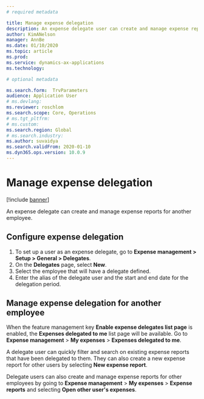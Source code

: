 ```yaml
---
# required metadata

title: Manage expense delegation
description: An expense delegate user can create and manage expense reports for another employee in the organization.
author: KimANelson
manager: AnnBe
ms.date: 01/10/2020
ms.topic: article
ms.prod: 
ms.service: dynamics-ax-applications
ms.technology: 

# optional metadata

ms.search.form:  TrvParameters
audience: Application User
# ms.devlang: 
ms.reviewer: roschlom
ms.search.scope: Core, Operations
# ms.tgt_pltfrm: 
# ms.custom: 
ms.search.region: Global
# ms.search.industry: 
ms.author: suvaidya 
ms.search.validFrom: 2020-01-10
ms.dyn365.ops.version: 10.0.9
---
```


# Manage expense delegation

[!include [banner](../includes/banner.md)]

An expense delegate can create and manage expense reports for another employee.

## Configure expense delegation

1. To set up a user as an expense delegate, go to **Expense management > Setup > General > Delegates**.
2. On the **Delegates** page, select **New**.
3. Select the employee that will have a delegate defined. 
4. Enter the alias of the delegate user and the start and end date for the delegation period.

## Manage expense delegation for another employee

When the feature management key **Enable expense delegates list page** is enabled, the **Expenses delegated to me** list page will be available. Go to **Expense management** > **My expenses** > **Expenses delegated to me**.

A delegate user can quickly filter and search on existing expense reports that have been delegated to them. They can also create a new expense report for other users by selecting **New expense report**.

Delegate users can also create and manage expense reports for other employees by going to **Expense management** > **My expenses** > **Expense reports** and selecting **Open other user's expenses**.
